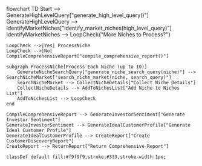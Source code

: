 flowchart TD
    Start --> GenerateHighLevelQuery["generate_high_level_query()"]
    GenerateHighLevelQuery --> IdentifyMarketNiches["identify_market_niches(high_level_query)"]
    IdentifyMarketNiches --> LoopCheck{"More Niches to Process?"}

    LoopCheck -->|Yes| ProcessNiche
    LoopCheck -->|No| CompileComprehensiveReport["compile_comprehensive_report()"]

    subgraph ProcessNiche[Process Each Niche (up to 10)]
        GenerateNicheSearchQuery["generate_niche_search_query(niche)"] --> SearchNicheMarket["search_niche_market(niche, search_query)"]
        SearchNicheMarket --> CollectNicheDetails["Collect Niche Details"]
        CollectNicheDetails --> AddToNichesList["Add Niche to Niches List"]
        AddToNichesList --> LoopCheck
    end

    CompileComprehensiveReport --> GenerateInvestorSentiment["Generate Investor Sentiment"]
    GenerateInvestorSentiment --> GenerateIdealCustomerProfile["Generate Ideal Customer Profile"]
    GenerateIdealCustomerProfile --> CreateReport["Create CustomerDiscoveryReport"]
    CreateReport --> ReturnReport["Return Comprehensive Report"]

    classDef default fill:#f9f9f9,stroke:#333,stroke-width:1px;
